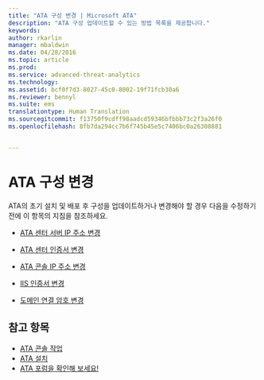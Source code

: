 ```yaml
---
title: "ATA 구성 변경 | Microsoft ATA"
description: "ATA 구성 업데이트할 수 있는 방법 목록을 제공합니다."
keywords: 
author: rkarlin
manager: mbaldwin
ms.date: 04/28/2016
ms.topic: article
ms.prod: 
ms.service: advanced-threat-analytics
ms.technology: 
ms.assetid: bcf0f7d3-8027-45c0-8002-19f71fcb30a6
ms.reviewer: bennyl
ms.suite: ems
translationtype: Human Translation
ms.sourcegitcommit: f13750f9cdff98aadcd59346bfbbb73c2f3a26f0
ms.openlocfilehash: 8fb7da294cc7b6f745b45e5c7406bc0a26308881


---
```


# ATA 구성 변경

ATA의 초기 설치 및 배포 후 구성을 업데이트하거나 변경해야 할 경우 다음을 수정하기 전에 이 항목의 지침을 참조하세요.

-   [ATA 센터 서버 IP 주소 변경](modifying-ata-config-centerip.md)

-   [ATA 센터 인증서 변경](modifying-ata-config-centercert.md)

-   [ATA 콘솔 IP 주소 변경](modifying-ata-config-consoleip.md)

-   [IIS 인증서 변경](modifying-ata-config-iiscert.md)

-   [도메인 연결 암호 변경](modifying-ata-config-dcpassword.md)

## 참고 항목
- [ATA 콘솔 작업](working-with-ata-console.md)
- [ATA 설치](install-ata.md)
- [ATA 포럼을 확인해 보세요!](https://social.technet.microsoft.com/Forums/security/home?forum=mata)



<!--HONumber=Jul16_HO4-->


